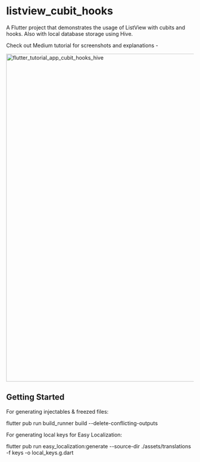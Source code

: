 # listview_cubit_hooks

A Flutter project that demonstrates the usage of ListView with cubits and hooks.
Also with local database storage using Hive.

Check out Medium tutorial for screenshots and explanations - 

<img width="880" alt="flutter_tutorial_app_cubit_hooks_hive" src="https://user-images.githubusercontent.com/954738/210174999-afbcd5cd-9c9b-47ee-89ec-ab8cb3a72f13.png">

## Getting Started

For generating injectables & freezed files:

flutter pub run build_runner build --delete-conflicting-outputs

For generating local keys for Easy Localization:

flutter pub run easy_localization:generate --source-dir ./assets/translations -f keys -o local_keys.g.dart
